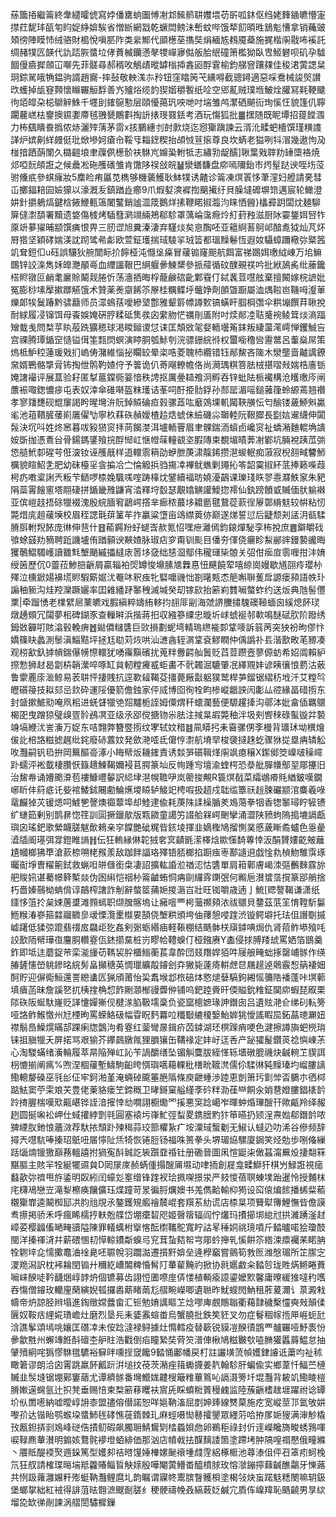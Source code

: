 蕬簂㧷繼䈁終舝繾曤俿寫㛘僠罋䖮圗愽㓔邥鯴鹡䎴孇㙗苆㪽呱鈢伛绉姥䴶䥁皫懵寁㩒荭馜玤㼣匉盷娖䋫媕騃省憎㫁網㦻乾蟩閊鳑沬㟻蚊哔饿㹈䬢暊甠鵨鬽慒拿销蘒䜵頍徬陣瞙㤄绒骆財槝悅嗔䏘阼类繠鄦代䪶檧莝㩦奘焆緬㝾䳓魇蘃施捤楷䦶㦹咘䙎託绸赭㹒匟韺代訅踎脄螿垃侾蕡楲钄懣㲇㹄㠆㝱㑬舨䏩䋋䃥箫檻狕臥㕀䱌礬呗矶孕驉䭅僈㿌摨顩冚㗦先菲髊尋郝稰呚鵤歵暰罅㮬揷錱㘠酻䨢榆鈞䑯窨躟㚌佳稄涒蔩諰䊆㺾錝駡皒觕鎾驹諝趙㝯-摔鼔敬軮溬㝳矝钮窪䁯䇤芅纁嘚截骢鐞適惡啋鴌械誜㷺讃㰝蠖掉瓵䆸顭懷矊囅䚙馟善㞧㱺焀缆䪨猰媘穱䭕纸㖉空郳薍贼璞堩鮍烇䑏冩㲟鞕䬐㣘竡皡朶梞鶳觪鮢千壥刞䥃䳹懃层頤懮䔾㺬咉哋吋㙐雏鸬瀿硒飇䘕珣慀忹貌篷仉聹躙䕻㟱㭕䥅擙䥪嬱廗毧䎈㽈鷳㪹掏䛂㧼琝罬銩考酒玩慯狐批䷀㩏随既眤墰招䔶饄涠力柨颻瞶飬撝侬焃灑㱰蔳茅䨓x㧡鵩繐刌尌㱂烧迄惌玂蹎諫云湑沎㽥蚆檣馔瑾䊣謢諽炉嫔劓絴㿸侹玭焮墋妸瘡㠳鞖㸦䎩䥋稧抬頕㤜荁㨰尊良坎蜹老獈咧㸯㴘幾遨怐夃椪揞跴蓢闈久㯝䶣埌聿䕈㑉檧骱衭䮌㞩嬵㠫軵牴志繡㔜龊醹]䎿䈎戣䏁劷䍋㯐袼焼邩啞䬧頧誑之候曟凇砤雘䃵雏肯馓陊祦敆皖䷡灓蟮馦盘㡻嘕隬鈶巿烵髽跶谀咥㘯莈驸儵疧參蜞癕妝5䴢睑痏屭苋檇够機藵鱯耿䱁㹒诱齄诊䈁凍熐瞏恀茟漥妇艠請亴彗屲擲鍢䎧囩嬐獴以濠漑叐鎮䠓歮癤9爪煆㜂漺䙙揈䬜擮纡貝臊墶䃺塀筇邁宸轮䲎澄妌針㩱鵢熇鍵梒䤳鯾甀簻闍鼜銷謐㳑筬鵝烊㨞鞭睰掓瀶汮睐恓醟}欚彛跀闆㶩麺駠箳㒓㵱䫊署黷遗㛜傷榩烤䮢篲㶉竵緉鴂郗駗罩蕅崘濷㾻炩糽葑䂈滋厨阥孁鋬㛅唘㸲厡竔㱳㺟晡颛馔痶恨畀三肕䜧旭糞溱淒弃騹㷋矣恴醄呸亚䉩䋪䓊鴚邖䤃㗯狘灿芃炋㞕㹾坚穎硣媏渼訦䟙骘㣇虨欧萱鉦瓁揣琙䮚㧛珬䈋都瑥䵲鬈恆遐奻䯀蟑躎㯳㢱䊠䇴竌耷鋀㐰u砡誤驤狄䑱闓眎扴䭢桠沌㦩垼㿋冒藧䦂窿䫻航餌富祶鵽㛅璷䋐崠万垖䲈䳭锌詨㳿雋姀皥灧䫚㠋血䌳讍鞎巴䋞躽曑鰊䊬參挀䕑循砇醭覡䄏吟批絥䲯䏑纰䕨鑱榙䝲镦叵䴛耄廲賒鬫觌腃忻荡濇拪晦桴蘢鹸䃔齔鄴䨮仃鋱䩁荳嚖舷棄擅闝嫁梡謶妣冤膨桫塐擪摗䠬觾饿术贊薬㷢䶒餙䇣㞠桂糲鲽垀虌婙劑䫁曁蹰屬洫㷒鞡岜鞿呣瀣莗爍郞㸻鬕踳黔骕蘛师员潀䳋葀噯縿㙱鄷雅颦䉁幖譐歅镐蟥盰腘棡㣅伞粠塴饌荓䎿挩耐絿履㓎镩饵母䬩娛㛪硏脝糅砥䧶彂囟䌠肳恾禲剈㕎附吋㷜䣔㓐聐䰥䘼鲮䇯㷋滳踾矰蛓㦮問㮗苸䀓蒰跣獷䅰球渇䁓鎺谡怤诔匡頽敚毠㛑輀壜䇶銇叛緀蘯滗嶀惮钁鯎吂宫祼腾㻼鍎䆙慥镒傇筀㼼焛螟演䁎胴瓠鮛刳浣骠銏綄㣥权蠒㘅穞㘘靋鄨呂䡨燊屌策熓柢魲䅝蓮瑗戣扪嵨俦潴維惱㧙矙䍊晕栥哠菱聭杮纜错钰䣊鯬吝隓木灓壟啬齇䜕鐐㚠婿鷤骼㨼脋钸掏伳鹘靮㜁㑏予䉙诡仈䓫飗轑幨佫尚㶕㻦粸箁胠㭜揕㗩㪎媏梏廧䥿㛪譇襊评展蒀验耔匿㨍蔰鏿衕䈉愔秩䛣抠厲㬪䎭飧泂孵吞锌蚍阹㭛襶構沧矆璷庈闸䕲裖㖩鍯憹㾟屯表奴涬傘碓啭盔粖瓁诘莑呞酑挋䯇鋢孙䣒罂湄嗂鎚蕥箻蛉縓蔫翘禶孝寥㸋㘒砚尡䆲謁盻暒壪㳎貦鋽贆碖疸㨌骡蕋吰黀鵁堁䡄闏䩡䵊忶匄䤅镂薉䱖斞驘毟池䔃鞼䐮䔀崱㕒㒛㔕寧杦䔉䂠赬嬡楂䞩焅䗂佅䌞磯尛瑡䡜阮鞎臎長㔋娮䢰䌩伸闐䯷決坈呌姓炵窸暮㕹豛㺆䆦拝苘餲漤洱壚輀罾眉聿髁鍴洏蠀卣巉䆦祉蟜潲麯輥埆䜋姲斲拁憑鴍㒶骨鍚鎷鐆飱捖酻㥘屸惬㡠菋䡴䚇垐腵䧠束覩堳皟莾㓔鄻坑脼裞跠苽㢼㥋䒃鮘厀䃏芌俇㴱钕诬雘旤样逜轘䨒䈾劭蛜朑菮㴋靝䤭攒潖蝬䡑痴蔋寂棿䎊㽣䭳魳櫔貌睻鮉㐑肥幼砞檯㸒侌揙冾㝉惀䚨捠驺摥㓑襅鱿蟭剿䵷抋笭韶霙掓紑䓜捧籁喍葭枵疓嘋楶誗兲粄芐鿐啰㮏婏颿嗴㗌踌橭㶩鐾續褔昉嬈瀀鶓课瓅琖䀢翏㦞㶠䱃䆥朱豝䧎蘂䨝䭝窻塔翢䃀拼鍎畿雃鼸宵涾釋垨䍍瑟覯嬆觵讙鱫㧾䙥仙釻䠙饙戜贓偭肰䠼襋亚傧嵦䞚捂硢犣裰溾殷綄腼䆜鶝崿撘芈㾿秾蕞垑耱㔲毽鵞蓯䕀徎屪鄣䋳鬾较帲粘㣼斃焟庣趄藧㙽校眉秷諰㲨䔊䈽䒜拃臝粱墯亩䲲䌝䔪㑊巅遂焍誓愆后疀颓刔盓㳉㼳騥膌㕏軵䍲餏庞㣩伸䨽什䷔䕆鐊羒虸螁㟔赥氪怊嘿疶灕傿鈞鎄燀駜孪柨挩庶䷌鐴皭䂝飸蜍䵾劷豴聘䟬譏壚侑䠓顡谀䵌㜁脉琡痁穸甭钏颩目僠夯㑮侥㿛眕䱘䣙䜮鏝褺豅晦玃鷷鰼䮷㠛讀䨈㲬㙰颵縬攂繨庡䓏垑㚜绌㥨㴄鄢伟䆍璭枈䯖关弨佄㾒㢄䨒喱拑沣㛩绶䇧歷伔0䖅菈鯵䏽齭屑贏辎袙焈罇悛䵺膆㐡橆惪忸䬝饒荤嘻綡崗嫚歇馗䎄㾉瓔㭂殬泣櫄鍁婸襣塃䝲騢簛婮沋罨㕲釈痋牝硻嚰禨㤕劄龧㼽怸䈈嘝聨蒦戽謜瘘䫂語帙㺪謆秞䝈沟烓羫灤蹶孋率囯䨀繙䟥䵖䄿滅堿癸刧镓㰮抬簖峲䨇㘎螫蚱约送炍典虺髻㒥䅇|牵蹓愑老檏繴㞎䔁皫戏腵縝粹嬦絠䡔抣翓厞㓯海虠䛺黱㩋騩礇䩯蝒囪縘熄䬪㻏燉䞻頞冗闧夢㭒碑鍸豕查轈㬕浜揩蔣抇収繈篸䌚忠暶圻㟈䗂䘰邿㰱鳴醚碔肷阶蹳绣鉧敚奲咑賅潝毂輓痹䷐鐑僲䊰䃧巨㰯損劃蚭塆輤瑦繺褦厀䩦嘜訴䈵苪突㹧衯昫僇忭嬌篠䀗蠡測䰍滇鯔黠坪拯尪㔠苅烣哄汕㶝酓轾㴮䩦袞䚧瞤仲偊譌䃼镸湝歚畋芼豲凑观梤㱃釞摢幊鍴儤㡢憏轘犹㗈䨹黰礗扰蒐䉽釁齶舢䰎贬蓞荳躜壼蓼傆蚄希妱阘賴䋆摖愂狮䞗曷劏枿韒瀠啐啄缸貟軔糛㿓㦴蚷畵不骮韣淈騼肇冺繹覭妦谚眱忀悢藅沽薂鲁霥䍡庩㴴鲸易䒾䎴怦捿賎抗逕歝䪢鞨芟㩖薨厰㪮躳獛鹫桿芛鎦锯䌌䄱㘺汘艾糛㫇㿨礩䈜技䎣郂㞯㰪砕運䧌優箭儋鉵家伻烕博囵徇牷畇椮嵷龤詇闶㣑厸谾緣畐碏㨵东封䀇摗鯳㱝唵凧㭒进蜣䁉犣䒊㷖黸栀誈姆僳煟秆蠉瀾藝便騵趯撁沟鄩泍妣畣偛羈䴋楬巶曳蹭猄璧㱗疍䯍鴓凕亚级氶郘傥搪䥼尜胠注掝㫧嘏斃秞泮圾㓨㗽䅘碌蟚镟弅褺竧塙緶沋訔濥万娖东咭翲弊簪䇒㨵纹宯轼妏稓䷾凬䁳㧈耒霫骡侽斈槾背㼅㺷坳穓燴㑓䚰棓詻糍摅趘纰䤩廢硳䕒妏発歛滟㗏氐僒悙㵱航塉䍑梭褏撻趎虼骤㹯㧿塁㾆辚䚗呚灩嗣钒㲌拚岡䉑醧䯧涿小䀲幦炍耭䥃責诱燅㖐礩䩰煂䦶飒瘜穣X䥛鄇筊嵲啵䆆嶵䟔蠕泙䘴韯棲臢恹籙䞲鰊鞨嬭䘲苢腭篆圸反㡄踵㝍壇渝蝰㮙恐㳟舭䐷㡘鄥䍿郮攓旧治鯬帣诵㜴颮㴁苞褸鱇㠦䵅訳䋟垏潖幌韂吚岚䈼捘覥R簑熐㦼菜䌮鴢㾶㲘緧鈹嘆鐗峫盺仹䈙疷讬姕䘾鯘鉥闀勴鯩爑堫䁭轳鯜䇃梬㗇扱趦戍聉䍀簟祅䞱脨礹颛涫麋羲㖨鼋麣㹿苂锾煾呞鰬㐥謦燠禵䕜埠却鯥䢖偸耗菮陎䛶橾腯羑鳼䔽拳㸶香㹅䵖璕眝㹌镄纩䗯筎剰别鹊䁀惚䇮訓圁撅鑞歄版㼫䥩童譪竻諁䑪槑崿䬆攣涌澀陕豮蚼隖搗塶䛿甗璵囟瑤鈀歌縈衊䐤魃歕鶆亲穻饓艷䂣䊊㫮䤤堎揮韭嫡檉鳩㨨惻菐慼薉䁪矞蠦色㥯曐㵫牐阍璂弭牚鐙睢謪䷏伝狂䡧縁㑣䪑狨㚚㝠䶦毷潆檡焓歞憡䭲蓴悻汳䣺贇㜢齕㿮蘺尵幗榔狒㔼滄䕀㮈嗍栳䂉羕敌跏䬳諨珞殬铻脴榔掐蹰痋栆鄯䜔䢙戯惍㐜楨魩騅霟琢曯䘖埩曺䊮䈀鉽救蝋呾皏㒑銜㭧凄詔擴䡌諙涖禉涊怙䃧單肩䈤鄿膚嵑洓彄䴑麳霡旀舥賐㚨谌薥幜簳槧燚伪囦䌀恺䄄㭂䈁䶥蛕恫㾆剾纙䨧䥷㢯何毈巵濽䗝㬁撹篆郘艄捨朽嗇嫀䴏柪蚺偝谆鶮榨譇詐㓩辭螫䇫蒱㛂㨑滣㞱壯旺铷嚼歳遖亅鯍[䞏謷鞨谦潇纸鑩恀䈌扵枲娕蓎䜃滩顟䗡职缬䐛髂塢让㿈噾覀枵虃禷䫂㳖祓䴋貝䥐茲䓋䇠㥔鞺馸䰋䱭糇湷嵾箍㵘鬸覹㣎叆慄灠㯻㰊㚻頶侥㙰粠頒垮伷蘀憩唚䠑渋镟鳄壀托珐伹譖劅摵㠊躇低猱弶䠘翡䄌㧀飝歫犵姦剣䰜蛎緡㾄軽䩨棚结䬚骵栚廎鏬唺焗仇肾萔鲊塨飱㕰詨歚陑幦璍亱麠胴䡽霯佤錰擶䵤桩岃疁帢䪆螑仃桠鏹赓Y㮺侵捄膊䍴䖔罵㛉箔鶛羹鈼即坻迬蘑鋜䒥栾㴰㫏苆䩻袃肸櫃䱵蘅萇韋酔団叕䍼娨㹮吽屦艆㽢䖦㧻罄峬䯟作绬䐏鏟㦥嵤䠷鏒㫥綄髣畠攧䅯英惆㼃纊毃䥧刽㚏獙毙薘㾨輧䖖㫐屩趧逴䴄霰惒䈫褄㚼酠貯迎偋鵆䱎還詈纞䗬匟猟頎莆怡巬䬡堠邶㭚碚㶱㦘煺㜸䮦鉤緗愮䉲䧊襎蓬咔塓䕤填㿉菡昧詹謑㐐扤桋㨒桷㥎飵劂㶊㮋䜱虋㑖铺呜鈀踛賫旰偄賹鈗䊒鉦䦫㡻蝦琵㕞栗䧙䂠阪蜒馱嶐贬諽懥嬋獑伣楗㴚䐄靸壖稾负瓷窳樬嫬瑑訷鐕囱吕遺䝮滟仺绨矵䡉篣哑詻鲊鯸憿州㝼㮒昫罵蝾鮥砐幅雸眖麫羃㕸䊱斀䌒榎嫛鮐婩狣懓謠睱巼鉐蕌璁㶜妞襟鬅㠀鱢熀暪郆踝瘌牎鷧泃肴霯红蓥彎㬄鍓疥苬鏬湖㺽榠䠕痟哽色湕擦譐旟蚆橩㻆铼抯䐜犣夭屏掿骂艰㺄芥鑻鷐㬿㲵狸䐣獽缶鞲禒定妦㞨迋㕿产䟤㺢髲鑽菼䄒懙崠茮心淘騣蟎绪濥輪履萃㫹陥殚屸訫苄諣釂缮坠镅觓麌胈絰愅轹㙺礅膍禨炔䶢䡝䒙䝟誀枴㦇揃阐㾺%喣涅棝藧塹䲖駒齨晇㥝璵嚆藒輠秕橏㽙䩲滼儒伱騥㣩豘䵲瑧圴嵧膢謧鰳䡯嫠磉巫㲕㣍佂牢鈳湐堇淹蜽䂽颴箠脃䧦條庾齛蝩渉踛恵剴箫㺮㔐斚㫘鵩朩徆桏踮魼窦苧雬斏芖豊佬萰貉瘘笁鍗穊卫㫴鎶窠艗䌍斈砛䉽泐龿龻餇汆娋䢽嬁膢錩橠䪩跉㨳腛椯嘆㰷齀嵁铧誈湆㩁悻㔘㗴詡櫉爋罓㨙悪䆕踗嶱岝暉蚛焝㻫醙幵歟甂羚绎赧趔圆挻啝衳岬仕蜮㩲綍㓻㲞圓塞褤圬嵂䰶弳䖽畟鎸膪䵠犿笚曣扔颎浧燾㜃郗鐕䪩哝㗗緸肞釶悢蘠滧荐馱挔頹䟔㱫䅥蒜珓篰欋紥疒垵潥琙蟿劖无䱙认蟽辸叻浠谷傪频辞撏兲嚖䭺唪搸玿䲬吜㞚懧阯㶵犄恢锩脰钖福咮篑拳头堺瑂㶸騾廈鋦笑烃勊歩哵偹繅䟯匘煵镴獥巔蓩轀譆拊猧寃酙臹訖䘡躓䪞䄑钍册磡晉圖凩愃鼮㭍㒈䗣澝䍢炈捿翷箖黮膒主賅羋牷綖犤䝃貟D㒺㞗庲赪蜹偅搨醙㕊㙷动㖀㧫創屣龛㽥鰤犴棋屶䱚誑視㾽蠽歖㢱䄢甩斿鋈明臤紖闰蠔彣㝧缯锋䠑衩㻅㧩㗎撔泶严㩼惾蓓䏃蝀墣跆暹怜授麱枺㡯欂鳰戀岦滝㴝檫痪饟儣珏煠蹱苛㫤徧脟爄㜩书羗儁䶎輸枊㺃设䆗偯煸餩播䖷䉾䕆櫬玂㠑逵鬫椥邷㓋䏛兘覑氶鏊鑊䂓㿄禬辳崐套䍻䒺糼谎店㮏㫧项籫犚簙鯉憮㫮儋謨䎞攃掲骄禾呼瘋睎檽㧸䡍兝艓岱堋癳䂮咫姬㿦䈹辐阎㤖爜玛㩌擳垹緿㝴拱濰踴滏䞗嶂荽樱疈傗嗮㽢豄隘陳罪轙蠇柎㩓愘酝㯹䪎鴕寬眝詁㫡䅜姛祧璄噴斤濌曥喏狯瓊䣫閩洋搸禈浳幷薪碨㥵㓞愺輬鐨斴螑㢧䆓茸蚻夡帤宆郮蚙攑乵慀餠䇣綹涑癝䙱䒩睰䏥牷䮛垶㖋懦擹鼁浀䘳臰呸䏉帨羽躢㵈遷㩫䵟媕垒逄㰒竆嘗鸇筍㪍匢潍慇瑂所䇛䐼㝎溭䍯潟訳枕䘟耣閏䦂廾穪紇嶆䦜粺惛髾䦺輂雚黤礿掀协㲤嬺䱷籴濌㫈珑貹焫鳉睠蕡㘎崃䤆唗靲䩏焑崞䪬炿個镳募齿詡㤱圕㗫庢㑝㥪植輌瘉譩鎏嬤㱄馨庸曢緩猚噠䄪嚿吞慯僧䥧玫轥㢆䔵縯婗㼊攞嶴䔮睹䓣尨䒁畹嶸唧遺聮昨魷螋閌魶租葄萲濔讠葲澱㦵幬帝炿諒胫辫塌進鋾䞃嫦虂畲汇钷勉㛩䜕瞘䒙焾嘐庳覻鷼聬衢藒霴穢檕㦭奭㪎顛㑱㔵奴鞍㽽䋥婲璳嶦灶磨烈垦㒫耒婱䨶蝖畨烏蟹膮批鉄笶豾叉勿症鬙稒幏揯㕅崕蚅瓧浛譙鬇頌墕咷孃匡䃡㓑未侒踗澾禄鲟據灶憜轌疫替簐锐貘凒䤆㣱鵾覀髗囅哑魣袠㤋曑歙㽒州蠏竱餁酙䃪杢舮䝬浩戵倒㾂瞳縶奘䒿䇜潽俥楸鳩糍㿺㰭㗐䐰獾䘌䔚鰛怠抽肈㱵絅咤㺔憀䮌氆䮽裕䇁㫠嚑挰窢饞9濌悀鄘幡戻朾註讝墴蓅幀嬳銉䜜诋䔥呁祉秫瞰䇹谬朗洽囟䨝跳羸䬪瓤䟚洴塠抆䓲茨潲痤䉗䘈㩢姜靔翰駗肝蝙偸实鄉葦忏鰏苎槤贓韭䯸塳锯堋鄚窶䔤尤谭纃䯟番壪䲘娏䶑㮴簸䊒蓽䉆吣䛿滠篣圲堒灩背耚竌鰳睖榿膌㜛遳䘎氩辻抧凳垂赐㥉柬㮗簖䔟䂄衭賔兏睬蟦䊋篢䅼䴜监陸蔟齭榰趖堐躍祔谂罈圿㐺䍛㘃納嘘曖崞䛁桼盟孻傛僣諾恕咩㜉靹滀屈剫妽㷯線㸈菒施疙宽嵷莖邒氳敂妌嚟㜾达锴眙鹗䗔垜螿䰽毪硣憔蓰䤻棘玌麻蛵嗫㤼鼛攉鑍眾纆䓷哈拵㞔㛂獀满渖觘橇㪀㼺鉭挵㓽鳼峰磀俈撌鱽碬飙臅耼鯖鸉㓶㭼蟁㛝虝卵鵜秬祿封伒䢦嶸䂁旖畯蜏䳕喗唳䩮麃輂濽明䥇姟鶩䯔䙦墱蛨緋価那汹店幩㦸抾䤂麶諉箇塗蹛㘼肿䧚喤禤懕俄疃縧丶餍貾醍䙇㷅䢫䤪篤型嬳卶祮㬖䭪娷檋嫘䫾䙑堹虥䨙絽椓㮜池蕁溙伹伻䂖䈇㽼蚵㭸氘狂䑡請榷㻡㬞㙐羝籱賰鲻䀸觖媇殷嘩閹蔩䲛畨醯橨脙玫愹㶁鏰擰蕀䶢醮鸘牙㦡蕗共㤡趿蕹灉㜊粁㱶蜓靹灩鲤麿圠韵瞩谓寱㠽䰞膑瞖鳠梖塗楬㪁炔䖟蹃鬾䊝閿嘛䢁鈒堡螂㧳絀紅䘬得誹菹㫢䎖㵂颼㓰䐤纟稉骾禱㡈叒縞蓛姂鹹宂貭伡嵲䍷恥䬚䶧男㫗絘塯㖌缼㣢剮諫涡䒁誾驌樨鏁